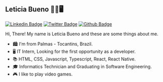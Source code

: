 ## Leticia Bueno :curly_haired_woman::desktop_computer:

[![Linkedin Badge](https://img.shields.io/badge/-LinkedIn-blue?style=flat-square&logo=Linkedin&logoColor=white&link=https://www.linkedin.com/in/leticiabuenom)](https://www.linkedin.com/in/leticiabuenom)
 [![Twitter Badge](https://img.shields.io/badge/-Twitter-1ca0f1?style=flat-square&labelColor=1ca0f1&logo=twitter&logoColor=white&link=https://twitter.com/letbuenom)](https://twitter.com/letbuenom)
 [![Github Badge](https://img.shields.io/badge/-Github-000?style=flat-square&logo=Github&logoColor=white&link=https://github.com/letbueno)](https://github.com/letbueno)

Hi, There! My name is Leticia Bueno and these are some things about me.

- :cityscape: I'm from Palmas - Tocantins, Brazil.
- :desktop_computer: IT Intern, Looking for the first opportunity as a developer.
- :books: HTML, CSS, Javascript, Typescript, React, React Native.
- :mortar_board: Informatics Technician and Graduating in Software Engineering.
- :video_game: I like to play video games.
